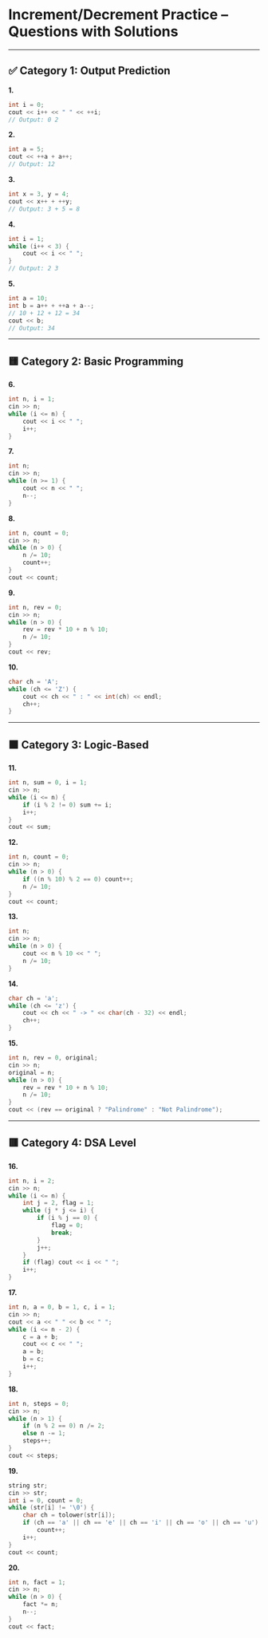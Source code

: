 # Increment/Decrement Practice – Questions with Solutions

---

## ✅ Category 1: Output Prediction

**1.**
```cpp
int i = 0;
cout << i++ << " " << ++i;
// Output: 0 2
```

**2.**
```cpp
int a = 5;
cout << ++a + a++;
// Output: 12
```

**3.**
```cpp
int x = 3, y = 4;
cout << x++ + ++y;
// Output: 3 + 5 = 8
```

**4.**
```cpp
int i = 1;
while (i++ < 3) {
    cout << i << " ";
}
// Output: 2 3
```

**5.**
```cpp
int a = 10;
int b = a++ + ++a + a--;
// 10 + 12 + 12 = 34
cout << b;
// Output: 34
```

---

## 🟨 Category 2: Basic Programming

**6.**
```cpp
int n, i = 1;
cin >> n;
while (i <= n) {
    cout << i << " ";
    i++;
}
```

**7.**
```cpp
int n;
cin >> n;
while (n >= 1) {
    cout << n << " ";
    n--;
}
```

**8.**
```cpp
int n, count = 0;
cin >> n;
while (n > 0) {
    n /= 10;
    count++;
}
cout << count;
```

**9.**
```cpp
int n, rev = 0;
cin >> n;
while (n > 0) {
    rev = rev * 10 + n % 10;
    n /= 10;
}
cout << rev;
```

**10.**
```cpp
char ch = 'A';
while (ch <= 'Z') {
    cout << ch << " : " << int(ch) << endl;
    ch++;
}
```

---

## 🟧 Category 3: Logic-Based

**11.**
```cpp
int n, sum = 0, i = 1;
cin >> n;
while (i <= n) {
    if (i % 2 != 0) sum += i;
    i++;
}
cout << sum;
```

**12.**
```cpp
int n, count = 0;
cin >> n;
while (n > 0) {
    if ((n % 10) % 2 == 0) count++;
    n /= 10;
}
cout << count;
```

**13.**
```cpp
int n;
cin >> n;
while (n > 0) {
    cout << n % 10 << " ";
    n /= 10;
}
```

**14.**
```cpp
char ch = 'a';
while (ch <= 'z') {
    cout << ch << " -> " << char(ch - 32) << endl;
    ch++;
}
```

**15.**
```cpp
int n, rev = 0, original;
cin >> n;
original = n;
while (n > 0) {
    rev = rev * 10 + n % 10;
    n /= 10;
}
cout << (rev == original ? "Palindrome" : "Not Palindrome");
```

---

## 🟥 Category 4: DSA Level

**16.**
```cpp
int n, i = 2;
cin >> n;
while (i <= n) {
    int j = 2, flag = 1;
    while (j * j <= i) {
        if (i % j == 0) {
            flag = 0;
            break;
        }
        j++;
    }
    if (flag) cout << i << " ";
    i++;
}
```

**17.**
```cpp
int n, a = 0, b = 1, c, i = 1;
cin >> n;
cout << a << " " << b << " ";
while (i <= n - 2) {
    c = a + b;
    cout << c << " ";
    a = b;
    b = c;
    i++;
}
```

**18.**
```cpp
int n, steps = 0;
cin >> n;
while (n > 1) {
    if (n % 2 == 0) n /= 2;
    else n -= 1;
    steps++;
}
cout << steps;
```

**19.**
```cpp
string str;
cin >> str;
int i = 0, count = 0;
while (str[i] != '\0') {
    char ch = tolower(str[i]);
    if (ch == 'a' || ch == 'e' || ch == 'i' || ch == 'o' || ch == 'u')
        count++;
    i++;
}
cout << count;
```

**20.**
```cpp
int n, fact = 1;
cin >> n;
while (n > 0) {
    fact *= n;
    n--;
}
cout << fact;
```
